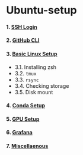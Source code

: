# Ubuntu-setup

#### 1. [SSH Login](https://1pha.github.io/setup-linux/ssh)
#### 2. [GitHub CLI](https://1pha.github.io/setup-linux/github)
#### 3. [Basic Linux Setup](https://1pha.github.io/setup-linux/linux)
- 3.1. Installing zsh
- 3.2. `tmux`
- 3.3. `rsync`
- 3.4. Checking storage
- 3.5. Disk mount
#### 4. [Conda Setup](https://1pha.github.io/setup-linux/conda)
#### 5. [GPU Setup](https://1pha.github.io/setup-linux/gpu)
#### 6. [Grafana](https://1pha.github.io/setup-linux/grafana)
#### 7. [Miscellaenous](https://1pha.github.io/setup-linux/misc)